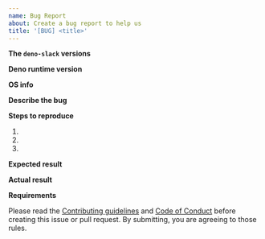 ```yaml
---
name: Bug Report
about: Create a bug report to help us
title: '[BUG] <title>'
---
```


<!-- If you find a bug, please search for it in the [Issues](https://github.com/slackapi/deno-slack-sdk/issues), and if it isn't already tracked then create a new issue -->

**The `deno-slack` versions**

<!-- Paste the output of `cat import_map.json | grep deno-slack` -->

**Deno runtime version**

<!-- Paste the output of `deno --version` -->

**OS info**

<!-- Paste the output of `sw_vers && uname -v` on macOS/Linux or `ver` on Windows OS -->

**Describe the bug**

<!-- A clear and concise description of what the bug is. -->

**Steps to reproduce**

<!-- Share the commands to run, source code, and project settings -->
1. 
2. 
3. 

**Expected result**

<!-- Tell what you expected to happen -->

**Actual result**

<!-- Tell what actually happened with logs, screenshots -->

**Requirements**

Please read the [Contributing
guidelines](https://github.com/slackapi/deno-slack-sdk/blob/main/.github/contributing.md)
and [Code of Conduct](https://slackhq.github.io/code-of-conduct) before creating
this issue or pull request. By submitting, you are agreeing to those rules.
